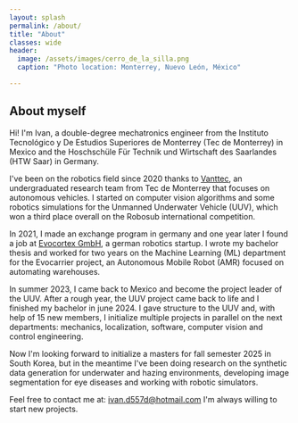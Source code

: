 ```yaml
---
layout: splash
permalink: /about/
title: "About"
classes: wide
header:
  image: /assets/images/cerro_de_la_silla.png
  caption: "Photo location: Monterrey, Nuevo León, México"

---
```

## About myself

Hi! I'm Ivan, a double-degree mechatronics engineer from the Instituto Tecnológico y De Estudios Superiores de Monterrey (Tec de Monterrey) in Mexico and the Hoschschüle Für Technik und Wirtschaft des Saarlandes (HTW Saar) in Germany.

I've been on the robotics field since 2020 thanks to [Vanttec][vanttec_webpage], an undergraduated research team from Tec de Monterrey that focuses on autonomous vehicles. I started on computer vision algorithms and some robotics simulations for the Unmanned Underwater Vehicle (UUV), which won a third place overall on the Robosub international competition.

In 2021, I made an exchange program in germany and one year later I found a job at [Evocortex GmbH][evocortex_webpage], a german robotics startup. I wrote my bachelor thesis and worked for two years on the Machine Learning (ML) department for the Evocarrier project, an Autonomous Mobile Robot (AMR) focused on automating warehouses.

In summer 2023, I came back to Mexico and become the project leader of the UUV. After a rough year, the UUV project came back to life and I finished my bachelor in june 2024. I gave structure to the UUV and, with help of 15 new members, I initialize multiple projects in parallel on the next departments: mechanics, localization, software, computer vision and control engineering.

Now I'm looking forward to initialize a masters for fall semester 2025 in South Korea, but in the meantime I've been doing research on the synthetic data generation for underwater and hazing environments, developing image segmentation for eye diseases and working with robotic simulators.

Feel free to contact me at: ivan.d557d@hotmail.com I'm always willing to start new projects.

[evocortex_webpage]: https://evocortex.org/de/
[vanttec_webpage]: https://vanttec.com/